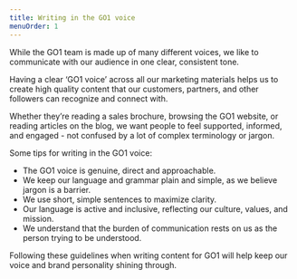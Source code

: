 ```yaml
---
title: Writing in the GO1 voice
menuOrder: 1
---
```


While the GO1 team is made up of many different voices, we like to communicate with our audience in one clear, consistent tone. 

Having a clear ‘GO1 voice’ across all our marketing materials helps us to create high quality content that our customers, partners, and other followers can recognize and connect with. 

Whether they’re reading a sales brochure, browsing the GO1 website, or reading articles on the blog, we want people to feel supported, informed, and engaged - not confused by a lot of complex terminology or jargon. 

Some tips for writing in the GO1 voice:

- The GO1 voice is genuine, direct and approachable.
- We keep our language and grammar plain and simple, as we believe jargon is a barrier.
- We use short, simple sentences to maximize clarity. 
- Our language is active and inclusive, reflecting our culture, values, and mission. 
- We understand that the burden of communication rests on us as the person trying to be understood.

Following these guidelines when writing content for GO1 will help keep our voice and brand personality shining through. 